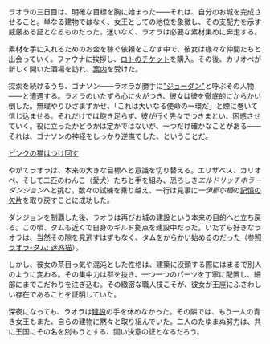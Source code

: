 <!-- title: ラオラ・パンテラ -->
<!-- status: 生存 -->

ラオラの三日目は、明確な目標を胸に始まった――それは、自分のお城を完成させること。単なる建物ではなく、女王としての地位を象徴し、その支配力を示す威厳ある証となるものだった。迷いなく、ラオラは必要な素材集めに奔走する。

素材を手に入れるためのお金を稼ぐ依頼をこなす中で、彼女は様々な仲間たちと出会っていく。ファウナに挨拶し、[ロトのチケット](https://www.youtube.com/live/6VtHPTU1FB8?feature=shared&t=988)を購入。その後、カリオペが新しく開いた酒場を訪れ、[案内](https://www.youtube.com/live/6VtHPTU1FB8?feature=shared&t=1480)を受けた。

探索を続けるうち、ゴナソン――ラオラが勝手に["ジョーダン"](https://www.youtube.com/live/6VtHPTU1FB8?feature=shared&t=2504)と呼ぶその人物――と遭遇する。ラオラのいたずら心に火がつき、彼女は彼を徹底的にからかい倒した。無理やりひざまずかせ、「これは大いなる使命の一環だ」と煙に巻いて信じ込ませる。それだけでは飽き足らず、彼が行く先々でつきまとい、困惑させていく。役に立ったかどうかは定かではないが、一つだけ確かなことがある――それは、ゴナソンの神経をしっかり逆撫でした、ということだ。

[ピンクの猫はつけ回す](#embed:https://www.youtube.com/live/6VtHPTU1FB8?t=3229)

やがてラオラは、本来の大きな目標へと意識を切り替える。エリザベス、カリオペ、そして二匹のわんこ（愛犬）たちと手を組み、恐ろしき*エルドリッチホラーダンジョン*へと挑む。数々の試練を乗り越え、一行は見事に*一伊那尓栖*の[記憶の欠片](https://www.youtube.com/live/6VtHPTU1FB8?feature=shared&t=7780)を取り戻すことに成功した。

ダンジョンを制覇した後、ラオラは再びお城の建設という本来の目的へと立ち戻る。この頃、タムも近くで自身のギルド拠点を建設中だった。いたずら好きなラオラは、当然その隙を見逃すはずもなく、タムをからかい始めるのだった（参照 [ラオラ-タム: 迷惑猫](#edge:raora-kronii)）。

しかし、彼女の茶目っ気や混沌とした性格は、建築に没頭する際にはまるで別人のように変わる。その集中力は群を抜き、一つ一つのパーツを丁寧に配置し、細部にまでこだわりを注ぎ込む。その緻密な職人技こそが、彼女が王座にふさわしい存在であることを証明していた。

深夜になっても、ラオラは[建設](https://www.youtube.com/live/6VtHPTU1FB8?feature=shared&t=25997)の手を休めなかった。その隣では、もう一人の青き女王もまた、自らの建物に黙々と取り組んでいた。二人のたゆまぬ努力は、共に王国にその名を刻もうとする、固い決意の証となるだろう。